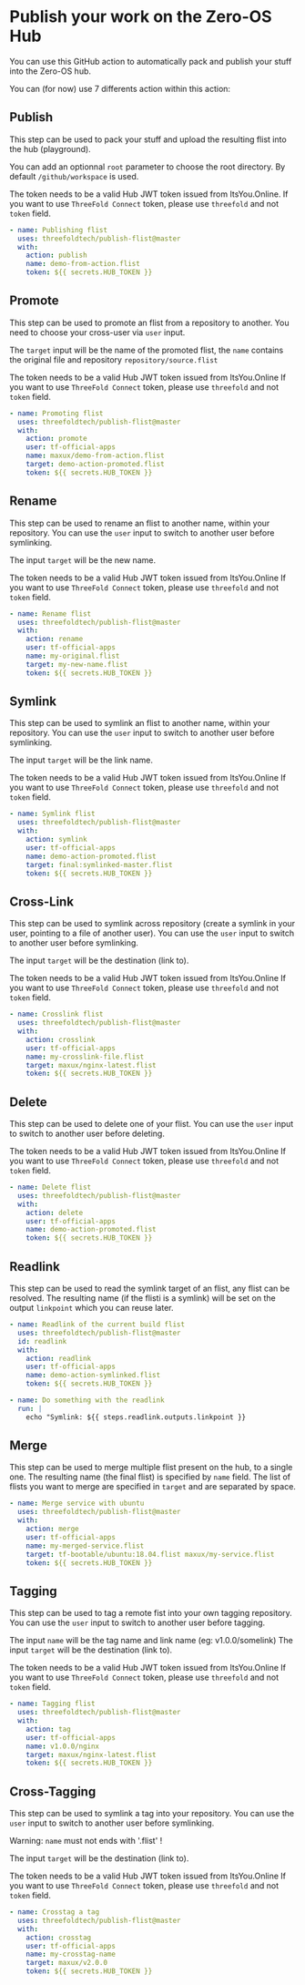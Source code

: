 # Publish your work on the Zero-OS Hub

You can use this GitHub action to automatically pack
and publish your stuff into the Zero-OS hub.

You can (for now) use 7 differents action within this action:

## Publish

This step can be used to pack your stuff and upload the
resulting flist into the hub (playground).

You can add an optionnal `root` parameter to choose the root directory.
By default `/github/workspace` is used.

The token needs to be a valid Hub JWT token issued from ItsYou.Online.
If you want to use `ThreeFold Connect` token, please use `threefold` and not `token` field.

```yaml
- name: Publishing flist
  uses: threefoldtech/publish-flist@master
  with:
    action: publish
    name: demo-from-action.flist
    token: ${{ secrets.HUB_TOKEN }}
```

## Promote

This step can be used to promote an flist from a repository
to another. You need to choose your cross-user via `user` input.

The `target` input will be the name of the promoted flist, the `name`
contains the original file and repository `repository/source.flist`

The token needs to be a valid Hub JWT token issued from ItsYou.Online
If you want to use `ThreeFold Connect` token, please use `threefold` and not `token` field.

```yaml
- name: Promoting flist
  uses: threefoldtech/publish-flist@master
  with:
    action: promote
    user: tf-official-apps
    name: maxux/demo-from-action.flist
    target: demo-action-promoted.flist
    token: ${{ secrets.HUB_TOKEN }}
```

## Rename

This step can be used to rename an flist to another name, within your repository.
You can use the `user` input to switch to another user before symlinking.

The input `target` will be the new name.

The token needs to be a valid Hub JWT token issued from ItsYou.Online
If you want to use `ThreeFold Connect` token, please use `threefold` and not `token` field.

```yaml
- name: Rename flist
  uses: threefoldtech/publish-flist@master
  with:
    action: rename
    user: tf-official-apps
    name: my-original.flist
    target: my-new-name.flist
    token: ${{ secrets.HUB_TOKEN }}
```


## Symlink

This step can be used to symlink an flist to another name, within your repository.
You can use the `user` input to switch to another user before symlinking.

The input `target` will be the link name.

The token needs to be a valid Hub JWT token issued from ItsYou.Online
If you want to use `ThreeFold Connect` token, please use `threefold` and not `token` field.

```yaml
- name: Symlink flist
  uses: threefoldtech/publish-flist@master
  with:
    action: symlink
    user: tf-official-apps
    name: demo-action-promoted.flist
    target: final:symlinked-master.flist
    token: ${{ secrets.HUB_TOKEN }}
```

## Cross-Link

This step can be used to symlink across repository (create a symlink in your user, pointing
to a file of another user).
You can use the `user` input to switch to another user before symlinking.

The input `target` will be the destination (link to).

The token needs to be a valid Hub JWT token issued from ItsYou.Online
If you want to use `ThreeFold Connect` token, please use `threefold` and not `token` field.

```yaml
- name: Crosslink flist
  uses: threefoldtech/publish-flist@master
  with:
    action: crosslink
    user: tf-official-apps
    name: my-crosslink-file.flist
    target: maxux/nginx-latest.flist
    token: ${{ secrets.HUB_TOKEN }}
```

## Delete

This step can be used to delete one of your flist.
You can use the `user` input to switch to another user before deleting.

The token needs to be a valid Hub JWT token issued from ItsYou.Online
If you want to use `ThreeFold Connect` token, please use `threefold` and not `token` field.

```yaml
- name: Delete flist
  uses: threefoldtech/publish-flist@master
  with:
    action: delete
    user: tf-official-apps
    name: demo-action-promoted.flist
    token: ${{ secrets.HUB_TOKEN }}
```

## Readlink

This step can be used to read the symlink target of an flist, any flist can be resolved.
The resulting name (if the flisti is a symlink) will be set on the output `linkpoint` which
you can reuse later.

```yaml
- name: Readlink of the current build flist
  uses: threefoldtech/publish-flist@master
  id: readlink
  with:
    action: readlink
    user: tf-official-apps
    name: demo-action-symlinked.flist
    token: ${{ secrets.HUB_TOKEN }}

- name: Do something with the readlink
  run: |
    echo "Symlink: ${{ steps.readlink.outputs.linkpoint }}
```

## Merge

This step can be used to merge multiple flist present on the hub, to a single one.
The resulting name (the final flist) is specified by `name` field. The list of
flists you want to merge are specified in `target` and are separated by space.

```yaml
- name: Merge service with ubuntu
  uses: threefoldtech/publish-flist@master
  with:
    action: merge
    user: tf-official-apps
    name: my-merged-service.flist
    target: tf-bootable/ubuntu:18.04.flist maxux/my-service.flist
    token: ${{ secrets.HUB_TOKEN }}
```

## Tagging

This step can be used to tag a remote fist into your own tagging repository.
You can use the `user` input to switch to another user before tagging.

The input `name` will be the tag name and link name (eg: v1.0.0/somelink)
The input `target` will be the destination (link to).

The token needs to be a valid Hub JWT token issued from ItsYou.Online
If you want to use `ThreeFold Connect` token, please use `threefold` and not `token` field.

```yaml
- name: Tagging flist
  uses: threefoldtech/publish-flist@master
  with:
    action: tag
    user: tf-official-apps
    name: v1.0.0/nginx
    target: maxux/nginx-latest.flist
    token: ${{ secrets.HUB_TOKEN }}
```

## Cross-Tagging

This step can be used to symlink a tag into your repository.
You can use the `user` input to switch to another user before symlinking.

Warning: `name` must not ends with '.flist' !

The input `target` will be the destination (link to).

The token needs to be a valid Hub JWT token issued from ItsYou.Online
If you want to use `ThreeFold Connect` token, please use `threefold` and not `token` field.

```yaml
- name: Crosstag a tag
  uses: threefoldtech/publish-flist@master
  with:
    action: crosstag
    user: tf-official-apps
    name: my-crosstag-name
    target: maxux/v2.0.0
    token: ${{ secrets.HUB_TOKEN }}
```


